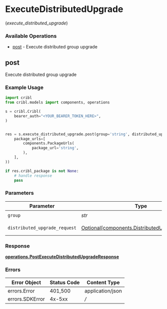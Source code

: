 # ExecuteDistributedUpgrade
(*execute_distributed_upgrade*)

### Available Operations

* [post](#post) - Execute distributed group upgrade

## post

Execute distributed group upgrade

### Example Usage

```python
import cribl
from cribl.models import components, operations

s = cribl.Cribl(
    bearer_auth="<YOUR_BEARER_TOKEN_HERE>",
)


res = s.execute_distributed_upgrade.post(group='string', distributed_upgrade_request=components.DistributedUpgradeRequest(
    package_urls=[
        components.PackageUrls(
            package_url='string',
        ),
    ],
))

if res.cribl_package is not None:
    # handle response
    pass
```

### Parameters

| Parameter                                                                                              | Type                                                                                                   | Required                                                                                               | Description                                                                                            |
| ------------------------------------------------------------------------------------------------------ | ------------------------------------------------------------------------------------------------------ | ------------------------------------------------------------------------------------------------------ | ------------------------------------------------------------------------------------------------------ |
| `group`                                                                                                | *str*                                                                                                  | :heavy_check_mark:                                                                                     | Group to upgrade                                                                                       |
| `distributed_upgrade_request`                                                                          | [Optional[components.DistributedUpgradeRequest]](../../models/components/distributedupgraderequest.md) | :heavy_minus_sign:                                                                                     | distributedUpgrade object                                                                              |


### Response

**[operations.PostExecuteDistributedUpgradeResponse](../../models/operations/postexecutedistributedupgraderesponse.md)**
### Errors

| Error Object     | Status Code      | Content Type     |
| ---------------- | ---------------- | ---------------- |
| errors.Error     | 401,500          | application/json |
| errors.SDKError  | 4x-5xx           | */*              |
